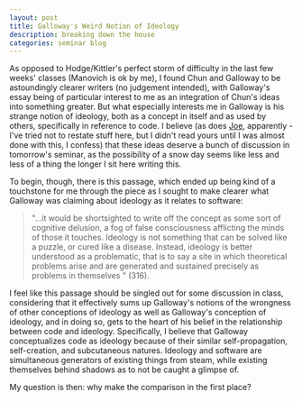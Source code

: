 ```yaml
---
layout: post
title: Galloway's Weird Notion of Ideology
description: breaking down the house
categories: seminar blog
---
```


As opposed to Hodge/Kittler's perfect storm of difficulty in the last few weeks' classes (Manovich is ok by me), I found Chun and Galloway to be astoundingly clearer writers (no judgement intended), with Galloway's essay being of particular interest to me as an integration of Chun's ideas into something greater. But what especially interests me in Galloway is his strange notion of ideology, both as a concept in itself and as used by others, specifically in reference to code. I believe (as does [Joe](http://joetorok.github.io/blog/2016-02-24/galloway-ideology.html), apparently - I've tried not to restate stuff here, but I didn't read yours until I was almost done with this, I confess) that these ideas deserve a bunch of discussion in tomorrow's seminar, as the possibility of a snow day seems like less and less of a thing the longer I sit here writing this.

To begin, though, there is this passage, which ended up being kind of a touchstone for me through the piece as I sought to make clearer what Galloway was claiming about ideology as it relates to software:
>"...it would be shortsighted to write off the concept as some sort of cognitive delusion, a fog of false consciousness afflicting the minds of those it touches. Ideology is not something that can be solved like a puzzle, or cured like a disease. Instead, ideology is better understood as a problematic, that is to say a site in which theoretical problems arise and are generated and sustained precisely as problems in themselves " (316).

I feel like this passage should be singled out for some discussion in class, considering that it effectively sums up Galloway's notions of the wrongness of other conceptions of ideology as well as Galloway's conception of ideology, and in doing so, gets to the heart of his belief in the relationship between code and ideology. Specifically, I believe that Galloway conceptualizes code as ideology because of their similar self-propagation, self-creation, and subcutaneous natures. Ideology and software are simultaneous generators of existing things from steam, while existing themselves behind shadows as to not be caught a glimpse of.

My question is then: why make the comparison in the first place?
